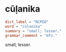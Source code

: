 # cūḷanika

``` toml
dict_label = "NCPED"
word = "cūḷanika"
summary = "small; lesser."
grammar_comment = "mfn."
```

small; lesser.

